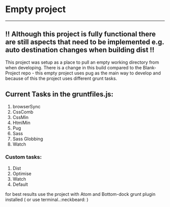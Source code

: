 # Empty project
---
:bangbang: Although this project is fully functional there are still aspects that need to be implemented e.g. auto destination changes when building dist :bangbang:
---
This project was setup as a place to pull an empty working directory from when developing. There is a change in this build compared to the Blank-Project repo - this empty project uses pug as the main way to develop and because of this the project uses different grunt tasks.

## Current Tasks in the gruntfiles.js:

1. browserSync
2. CssComb
3. CssMin
4. HtmlMin
5. Pug
6. Sass
7. Sass Globbing
8. Watch

### Custom tasks:
1. Dist
2. Optimise
3. Watch
4. Default

for best results use the project with Atom and Bottom-dock grunt plugin installed ( or use terminal..:neckbeard: )
